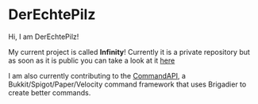 # DerEchtePilz

Hi, I am DerEchtePilz!

My current project is called **Infinity**! Currently it is a private repository but as soon as it is public you can take a look at it [here](https://github.com/DerEchtePilz/Infinity)

I am also currently contributing to the [CommandAPI](https://github.com/JorelAli/CommandAPI), a Bukkit/Spigot/Paper/Velocity command framework that uses Brigadier to create better commands.
